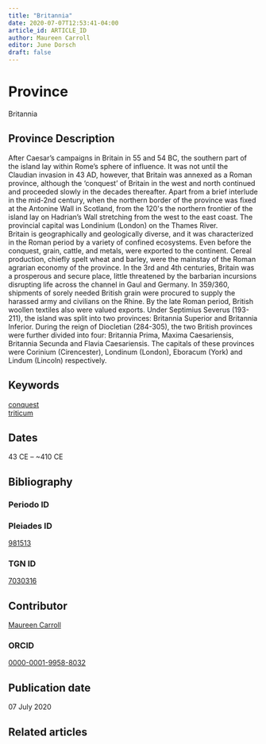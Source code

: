 ```yaml
---
title: "Britannia"
date: 2020-07-07T12:53:41-04:00
article_id: ARTICLE_ID
author: Maureen Carroll
editor: June Dorsch
draft: false
---
```


# Province

Britannia

## Province Description

After Caesar’s campaigns in Britain in 55 and 54 BC, the southern part of the island lay within Rome’s sphere of influence. It was not until the Claudian invasion in 43 AD, however, that Britain was annexed as a Roman province, although the ‘conquest’ of Britain in the west and north continued and proceeded slowly in the decades thereafter. Apart from a brief interlude in the mid-2nd century, when the northern border of the province was fixed at the Antonine Wall in Scotland, from the 120's the northern frontier of the island lay on Hadrian’s Wall stretching from the west to the east coast. The provincial capital was Londinium (London) on the Thames River.  
Britain is geographically and geologically diverse, and it was characterized in the Roman period by a variety of confined ecosystems. Even before the conquest, grain, cattle, and metals, were exported to the continent. Cereal production, chiefly spelt wheat and barley, were the mainstay of the Roman agrarian economy of the province. In the 3rd and 4th centuries, Britain was a prosperous and secure place, little threatened by the barbarian incursions disrupting life across the channel in Gaul and Germany. In 359/360, shipments of sorely needed British grain were procured to supply the harassed army and civilians on the Rhine. By the late Roman period, British woollen textiles also were valued exports. Under Septimius Severus (193-211), the island was split into two provinces: Britannia Superior and Britannia Inferior. During the reign of Diocletian (284-305), the two British provinces were further divided into four: Britannia Prima, Maxima Caesariensis, Britannia Secunda and Flavia Caesariensis. The capitals of these provinces were Corinium (Cirencester), Londinum (London), Eboracum (York) and Lindum (Lincoln) respectively.

## Keywords

[conquest](http://vocab.getty.edu/page/aat/300410367)  
[triticum](http://vocab.getty.edu/page/aat/300343825)

## Dates
43 CE – ~410 CE

## Bibliography

<!-- do we use all sources from Britannia gardens?-->

### Periodo ID

<!-- [PERIODO_ID](https://pleiades.stoa.org/places/PLEIADES_ID) -->

### Pleiades ID
[981513](https://pleiades.stoa.org/places/981513)

### TGN ID
[7030316](http://vocab.getty.edu/page/tgn/7030316)

## Contributor

[Maureen Carroll](https://www.sheffield.ac.uk/archaeology/our-people/academic-staff/maureen-carroll)

### ORCID

[0000-0001-9958-8032](https://orcid.org/0000-0001-9958-8032)

## Publication date

07 July 2020

## Related articles

<!-- Links to other related articles. Leave blank for now -->
